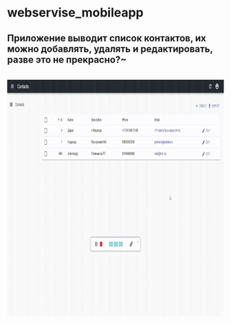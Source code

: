 # webservise_mobileapp
## Приложение выводит список контактов, их можно добавлять, удалять и редактировать, разве это не прекрасно?~
<br>
<img src="https://github.com/nvkolezneva/webservise_mobileapp/blob/master/20201225_225659.gif" width="900" height="550"/>
